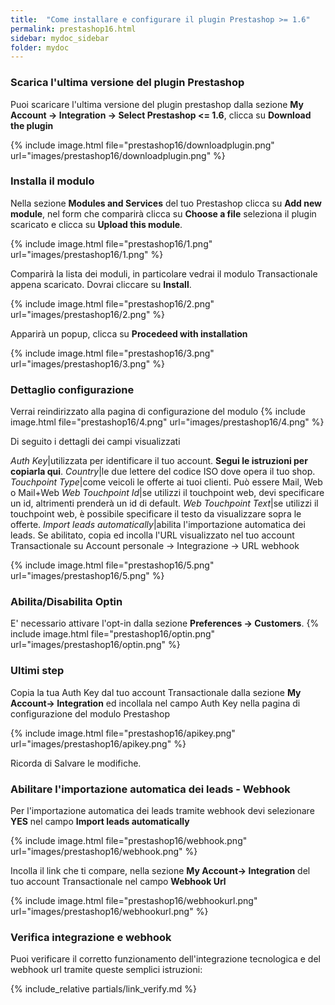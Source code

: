 ```yaml
---
title:  "Come installare e configurare il plugin Prestashop >= 1.6"
permalink: prestashop16.html
sidebar: mydoc_sidebar
folder: mydoc
---
```



### Scarica l'ultima versione del plugin Prestashop
Puoi scaricare l'ultima versione del plugin prestashop dalla sezione  **My Account -> Integration -> Select Prestashop <= 1.6**, clicca su **Download the plugin**

{% include image.html file="prestashop16/downloadplugin.png" url="images/prestashop16/downloadplugin.png" %}

### Installa il modulo

Nella sezione **Modules and Services** del tuo Prestashop clicca su **Add new module**, nel form che comparirà clicca su **Choose a file** seleziona il plugin scaricato e clicca su **Upload this module**.

{% include image.html file="prestashop16/1.png" url="images/prestashop16/1.png" %}

Comparirà la lista dei moduli, in particolare vedrai il modulo Transactionale appena scaricato. Dovrai cliccare su **Install**.

{% include image.html file="prestashop16/2.png" url="images/prestashop16/2.png" %}

Apparirà un popup, clicca su **Procedeed with installation**

{% include image.html file="prestashop16/3.png" url="images/prestashop16/3.png" %}

### Dettaglio configurazione
Verrai reindirizzato alla pagina di configurazione del modulo
{% include image.html file="prestashop16/4.png" url="images/prestashop16/4.png" %}

Di seguito i dettagli dei campi visualizzati

*Auth Key*|utilizzata per identificare il tuo account. **Segui le istruzioni per copiarla qui**.
*Country*|le due lettere del codice ISO dove opera il tuo shop.
*Touchpoint Type*|come veicoli le offerte ai tuoi clienti. Può essere Mail, Web o Mail+Web
*Web Touchpoint Id*|se utilizzi il touchpoint web, devi specificare un id, altrimenti prenderà un id di default.
*Web Touchpoint Text*|se utilizzi il touchpoint web, è possibile specificare il testo da visualizzare sopra le offerte.
*Import leads automatically*|abilita l'importazione automatica dei leads. Se abilitato, copia ed incolla l'URL visualizzato nel tuo account Transactionale su Account personale -> Integrazione -> URL webhook

{% include image.html file="prestashop16/5.png" url="images/prestashop16/5.png" %}

### Abilita/Disabilita Optin
E' necessario attivare l'opt-in dalla sezione **Preferences -> Customers**.
{% include image.html file="prestashop16/optin.png" url="images/prestashop16/optin.png" %}

### Ultimi step

Copia la tua Auth Key dal tuo account Transactionale dalla sezione **My Account-> Integration** ed incollala nel campo Auth Key nella pagina di configurazione del modulo Prestashop

{% include image.html file="prestashop16/apikey.png" url="images/prestashop16/apikey.png" %}

Ricorda di Salvare le modifiche.


### Abilitare l'importazione automatica dei leads - Webhook

Per l'importazione automatica dei leads tramite webhook devi selezionare **YES** nel campo **Import leads automatically**

{% include image.html file="prestashop16/webhook.png" url="images/prestashop16/webhook.png" %}

Incolla il link che ti compare, nella sezione  **My Account-> Integration** del tuo account Transactionale nel campo **Webhook Url**

{% include image.html file="prestashop16/webhookurl.png" url="images/prestashop16/webhookurl.png" %}

### Verifica integrazione e webhook

Puoi verificare il corretto funzionamento dell'integrazione tecnologica e del webhook url tramite queste semplici istruzioni:

{% include_relative partials/link_verify.md %}